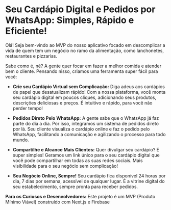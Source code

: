 # Seu Cardápio Digital e Pedidos por WhatsApp: Simples, Rápido e Eficiente!

Olá! Seja bem-vindo ao MVP do nosso aplicativo focado em descomplicar a vida de quem tem um negócio no ramo da alimentação, como lanchonetes, restaurantes e pizzarias.

Sabe como é, né? A gente quer focar em fazer a melhor comida e atender bem o cliente. Pensando nisso, criamos uma ferramenta super fácil para você:

*   **Crie seu Cardápio Virtual sem Complicação:** Diga adeus aos cardápios de papel que desatualizam rápido! Com a nossa plataforma, você monta seu cardápio digital em poucos cliques, adicionando seus produtos, descrições deliciosas e preços. É intuitivo e rápido, para você não perder tempo!

*   **Pedidos Direto Pelo WhatsApp:** A gente sabe que o WhatsApp já faz parte do dia a dia. Por isso, integramos um sistema de pedidos direto por lá. Seu cliente visualiza o cardápio online e faz o pedido pelo WhatsApp, facilitando a comunicação e agilizando o processo para todo mundo.

*   **Compartilhe e Alcance Mais Clientes:** Quer divulgar seu cardápio? É super simples! Geramos um link único para o seu cardápio digital que você pode compartilhar em todas as suas redes sociais. Mais visibilidade para o seu negócio sem complicação!

*   **Seu Negócio Online, Sempre!** Seu cardápio fica disponível 24 horas por dia, 7 dias por semana, acessível de qualquer lugar. É a vitrine digital do seu estabelecimento, sempre pronta para receber pedidos.

**Para os Curiosos e Desenvolvedores:**
Este projeto é um MVP (Produto Mínimo Viável) construído com Next.js e Firebase